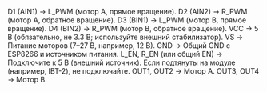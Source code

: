 D1 (AIN1) → L_PWM (мотор A, прямое вращение).
D2 (AIN2) → R_PWM (мотор A, обратное вращение).
D3 (BIN1) → L_PWM (мотор B, прямое вращение).
D4 (BIN2) → R_PWM (мотор B, обратное вращение).
VCC → 5 В (обязательно, не 3.3 В; используйте внешний стабилизатор).
VS → Питание моторов (7–27 В, например, 12 В).
GND → Общий GND с ESP8266 и источником питания.
L_EN, R_EN (или общий EN) → Подключите к 5 В (внешний источник). Если подтянуты на модуле (например, IBT-2), не подключайте.
OUT1, OUT2 → Мотор A.
OUT3, OUT4 → Мотор B.